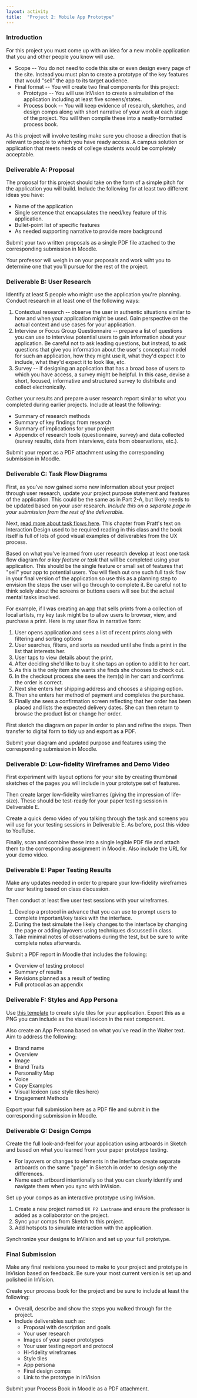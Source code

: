 ```yaml
---
layout: activity
title:  "Project 2: Mobile App Prototype"
---
```

### Introduction

For this project you must come up with an idea for a new mobile application that you and other people you know will use.

* Scope --
  You do not need to code this site or even design every page of the site.
  Instead you must plan to create a prototype of the key features that would "sell" the app to its target audience.
* Final format --
  You will create two final components for this project:
    * Prototype --
      You will use InVision to create a simulation of the application including at least five screens/states.
    * Process book --
      You will keep evidence of research, sketches, and design comps along with short narrative of your work at each stage of the project.
      You will then compile these into a neatly-formatted process book.

As this project will involve testing make sure you choose a direction that is relevant to people to which you have ready access. A campus solution or application that meets needs of college students would be completely acceptable.

### Deliverable A: Proposal

The proposal for this project should take on the form of a simple pitch for the application you will build. Include the following for at least two different ideas you have:

* Name of the application
* Single sentence that encapsulates the need/key feature of this application.
* Bullet-point list of specific features
* As needed supporting narrative to provide more background

Submit your two written proposals as a single PDF file attached to the corresponding submission in Moodle.

Your professor will weigh in on your proposals and work wiht you to determine one that you'll pursue for the rest of the project.

### Deliverable B: User Research

Identify at least 5 people who might use the application you're planning. Conduct research in at least one of the following ways:

1. Contextual research -- observe the user in authentic situations similar to how and when your application might be used. Gain perspective on the actual context and use cases for your application.
2. Interview or Focus Group Questionnaire -- prepare a list of questions you can use to interview potential users to gain information about your application. Be careful not to ask leading questions, but instead, to ask questions that give you information about the user's conceptual model for such an application, how they might use it, what they'd expect it to include, what they'd expect it to look like, etc.
3. Survey -- if designing an application that has a broad base of users to which you have access, a survey might be helpful. In this case, devise a short, focused, informative and structured survey to distribute and collect electronically.

Gather your results and prepare a user research report similar to what you completed during earlier projects. Include at least the following:

* Summary of research methods
* Summary of key findings from research
* Summary of implications for your project
* Appendix of research tools (questionnaire, survey) and data collected (survey results, data from interviews, data from observations, etc.).

Submit your report as a PDF attachment using the corresponding submission in Moodle.

### Deliverable C: Task Flow Diagrams

First, as you've now gained some new information about your project through user research,
update your project purpose statement and features of the application. This could be the same as in Part 2-A, but likely needs to be updated based on your user research. *Include this on a separate page in your submission from the rest of the deliverable.*

Next, [read more about task flows here](http://0-proquest.safaribooksonline.com.library.cedarville.edu/book/-/9781592537808/chapter-4-getting-to-know-your-users/65?uicode=ohlink). This chapter from Pratt's text on Interaction Design used to be required reading in this class and the book itself is full of lots of good visual examples of deliverables from the UX process.

Based on what you've learned from user research develop at least one task flow diagram for *a key feature or task* that will be completed using your application. This should be the single feature or small set of features that "sell" your app to potential users. You will flesh out one such full task flow in your final version of the application so use this as a planning step to envision the steps the user will go through to complete it. Be careful not to think solely about the screens or buttons users will see but the actual mental tasks involved.

For example, if I was creating an app that sells prints from a collection of local artists, my key task might be to allow users to browser, view, and purchase a print. Here is my user flow in narrative form:

1. User opens application and sees a list of recent prints along with filtering and sorting options
2. User searches, filters, and sorts as needed until she finds a print in the list that interests her.
3. User taps to view details about the print.
4. After deciding she'd like to buy it she taps an option to add it to her cart.
5. As this is the only item she wants she finds she chooses to check out.
6. In the checkout process she sees the item(s) in her cart and confirms the order is correct.
7. Next she enters her shipping address and chooses a shipping option.
8. Then she enters her method of payment and completes the purchase.
9. Finally she sees a confirmation screen reflecting that her order has been placed and lists the expected delivery dates. She can then return to browse the product list or change her order.

First sketch the diagram on paper in order to plan and refine the steps. Then transfer to digital form to tidy up and export as a PDF.

Submit your diagram and updated purpose and features using the corresponding submission in Moodle.

### Deliverable D: Low-fidelity Wireframes and Demo Video

First experiment with layout options for your site by creating thumbnail sketches of the pages you will include in your prototype set of features.

Then create larger low-fidelity wireframes (giving the impression of life-size). These should be test-ready for your paper testing session in Deliverable E.

Create a quick demo video of you talking through the task and screens you will use for your testing sessions in Deliverable E. As before, post this video to YouTube.

Finally, scan and combine these into a single legible PDF file and attach them to the corresponding assignment in Moodle. Also include the URL for your demo video.

### Deliverable E: Paper Testing Results

Make any updates needed in order to prepare your low-fidelity wireframes for user testing based on class discussion.

Then conduct at least five user test sessions with your wireframes.

1. Develop a protocol in advance that you can use to prompt users to complete important/key tasks with the interface.
2. During the test simulate the likely changes to the interface by changing the page or adding layovers using techniques discussed in class.
3. Take minimal notes of observations during the test, but be sure to write complete notes afterwards.

Submit a PDF report in Moodle that includes the following:

* Overview of testing protocol
* Summary of results
* Revisions planned as a result of testing
* Full protocol as an appendix

### Deliverable F: Styles and App Persona

Use [this template](http://web1.philschanely.com/docs/style-tile-template.sketch) to create style tiles for your application. Export this as a PNG you can include as the visual lexicon in the next component.

Also create an App Persona based on what you've read in the Walter text. Aim to address the following:

* Brand name
* Overview
* Image
* Brand Traits
* Personality Map
* Voice
* Copy Examples
* Visual lexicon (use style tiles here)
* Engagement Methods

Export your full submission here as a PDF file and submit in the corresponding submission in Moodle.

### Deliverable G: Design Comps

Create the full look-and-feel for your application using artboards in Sketch and based on what you learned from your paper prototype testing.

* For layovers or changes to elements in the interface create separate artboards on the same "page" in Sketch in order to design *only* the differences.
* Name each artboard intentionally so that you can clearly identify and navigate them when you sync with InVision.

Set up your comps as an interactive prototype using InVision.

1. Create a new project named `UX P2 Lastname` and ensure the professor is added as a collaborator on the project.
2. Sync your comps from Sketch to this project.
3. Add hotspots to simulate interaction with the application.

Synchronize your designs to InVision and set up your full prototype.

### Final Submission

Make any final revisions you need to make to your project and prototype in InVision based on feedback. Be sure your most current version is set up and polished in InVision.

Create your process book for the project and be sure to include at least the following:

* Overall, describe and show the steps you walked through for the project.
* Include deliverables such as:
    * Proposal with description and goals
    * Your user research
    * Images of your paper prototypes
    * Your user testing report and protocol
    * Hi-fidelity wireframes
    * Style tiles
    * App persona
    * Final design comps
    * Link to the prototype in InVision

Submit your Process Book in Moodle as a PDF attachment.
